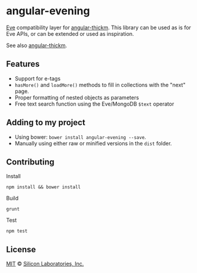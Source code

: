 # angular-evening

[Eve](http://python-eve.org) compatibility layer for [angular-thickm](
http://github.com/simplicitylabs/angular-thickm/). This
library can be used as is for Eve APIs, or can be extended or used as
inspiration.

See also [angular-thickm](http://github.com/simplicitylabs/angular-thickm/).

## Features

 - Support for e-tags
 - `hasMore()` and `loadMore()` methods to fill in collections with the "next"
 page.
 - Proper formatting of nested objects as parameters
 - Free text search function using the Eve/MongoDB `$text` operator

## Adding to my project

 - Using bower: `bower install angular-evening --save`.
 - Manually using either raw or minified versions in the `dist` folder.

## Contributing

Install
```
npm install && bower install
```

Build
```
grunt
```

Test
```
npm test
```

## License

[MIT](http://opensource.org/licenses/MIT) © [Silicon Laboratories,
Inc.](http://www.silabs.com)
